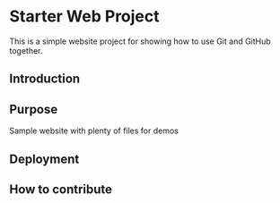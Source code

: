 # Starter Web Project

This is a simple website project for showing how to use Git and GitHub together.

## Introduction


## Purpose
Sample website with plenty of files for demos

## Deployment

## How to contribute
